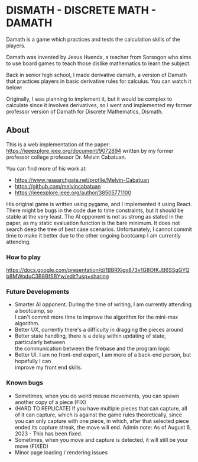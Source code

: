 # DISMATH - DISCRETE MATH - DAMATH

Damath is a game which practices and tests the calculation skills of the players.  

Damath was invented by Jesus Huenda, a teacher from Sorsogon who aims to use board games to teach those dislike mathematics to learn the subject.   

Back in senior high school, I made derivative damath, a version of Damath that practices players in basic derivative rules for calculus. You can watch it below:

Originally, I was planning to implement it, but it would be complex to calculate since it involves derivatives, so I went and implemented my former professor version of Damath for Discrete Mathematics, Dismath.

## About  
This is a web implementation of the paper: https://ieeexplore.ieee.org/document/9072894 written by my former professor college professor Dr. Melvin Cabatuan.

You can find more of his work at:

* https://www.researchgate.net/profile/Melvin-Cabatuan
* https://github.com/melvincabatuan
* https://ieeexplore.ieee.org/author/38505771100   

His original game is written using pygame, and I implemented it using React. There might be bugs in the code due to time constraints, but it should be stable at the very least. The AI opponent is not as strong as stated in the paper, as my static evaluation function is the bare minimum. It does not search deep the tree of best case scenarios. Unfortunately, I cannot commit time to make it better due to the other ongoing bootcamp I am currently attending.

### How to play
https://docs.google.com/presentation/d/1BBRXjgx873v1G8OfKJB6SSgGYQb8MWoduC3B8BfSBYw/edit?usp=sharing

### Future Developments
* Smarter AI opponent. During the time of writing, I am currently attending a bootcamp, so  
 I can't commit more time to improve the algorithm for the mini-max algorithm.
* Better UX, currently there's a difficulty in dragging the pieces around
* Better state handling, there is a delay within updating of state, particularly between  
 the communication between the firebase and the program logic
* Better UI. I am no front-end expert, I am more of a back-end person, but hopefully I can  
 improve my front end skills.

### Known bugs
* Sometimes, when you do weird mouse movements, you can spawn another copy of a piece (FIX)
* (HARD TO REPLICATE) If you have multiple pieces that can capture, all of it can capture,
which is against the game rules theoretically, since you can only capture with one piece,
in which, after that selected piece ended its capture streak, the move will end. Admin note: As of
August 6, 2023 - This has been fixed.
* Sometimes, when you move and capture is detected, it will still be your move (FIXED)
* Minor page loading / rendering issues